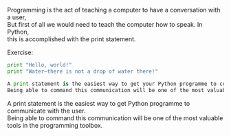 Programming is the act of teaching a computer to have a conversation with a user, <br/> But first of all we would need to teach the computer how to speak. In Python, <br/> this is accomplished with the print statement.

Exercise: 

```python
print "Hello, world!"
print "Water—there is not a drop of water there!"

A print statement is the easiest way to get your Python programme to communicate with you. 
Being able to command this communication will be one of the most valuable tools in your programming toolbox.
```

A print statement is the easiest way to get Python programme to communicate with the user. <br/> Being able to command this communication will be one of the most valuable tools in the programming toolbox.
